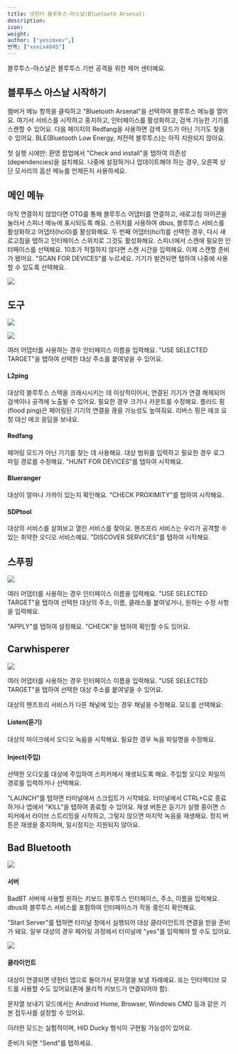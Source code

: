 ```yaml
---
title: 넷헌터 블루투스-아스날(Bluetooth Arsenal)
description:
icon:
weight:
author: ["yesimxev",]
번역: ["xenix4845"]
---
```


블루투스-아스날은 블루투스 기반 공격을 위한 제어 센터예요.

## 블루투스 아스날 시작하기

햄버거 메뉴 항목을 클릭하고 "Bluetooth Arsenal"을 선택하여 블루투스 메뉴를 열어요. 여기서 서비스를 시작하고 중지하고, 인터페이스를 활성화하고, 검색 가능한 기기를 스캔할 수 있어요. 다음 페이지의 Redfang을 사용하면 검색 모드가 아닌 기기도 찾을 수 있어요. BLE(Bluetooth Low Energy, 저전력 블루투스)는 아직 지원되지 않아요.

첫 실행 시에만: 환영 팝업에서 "Check and install"을 탭하여 의존성(dependencies)을 설치해요. 나중에 설정하거나 업데이트해야 하는 경우, 오른쪽 상단 모서리의 옵션 메뉴를 언제든지 사용하세요.

## 메인 메뉴

아직 연결하지 않았다면 OTG를 통해 블루투스 어댑터를 연결하고, 새로고침 아이콘을 눌러서 스피너 메뉴에 표시되도록 해요.
스위치를 사용하여 dbus, 블루투스 서비스를 활성화하고 어댑터(hci0)를 활성화해요. 두 번째 어댑터(hci1)를 선택한 경우, 다시 새로고침을 탭하고 인터페이스 스위치로 그것도 활성화해요. 스피너에서 스캔에 필요한 인터페이스를 선택해요. 10초가 적절하지 않다면 스캔 시간을 입력해요. 이제 스캔할 준비가 됐어요. "SCAN FOR DEVICES"를 누르세요. 기기가 발견되면 탭하여 나중에 사용할 수 있도록 선택해요.

![](nethunter-btarsenal1.png)

## 도구

![](nethunter-btarsenal2.png)

![](nethunter-btarsenal3.png)

여러 어댑터를 사용하는 경우 인터페이스 이름을 입력해요. "USE SELECTED TARGET"을 탭하여 선택한 대상 주소를 붙여넣을 수 있어요.

#### L2ping

대상의 블루투스 스택을 크래시시키는 데 이상적이어서, 연결된 기기가 연결 해제되어 검색이나 공격에 노출될 수 있어요. 필요한 경우 크기나 카운트를 수정해요. 플러드 핑(flood ping)은 페어링된 기기의 연결을 끊을 가능성도 높여줘요. 리버스 핑은 에코 요청 대신 에코 응답을 보내요.

#### Redfang

페어링 모드가 아닌 기기를 찾는 데 사용해요. 대상 범위를 입력하고 필요한 경우 로그 파일 경로를 수정해요. "HUNT FOR DEVICES"를 탭하여 시작해요.

#### Blueranger

대상이 얼마나 가까이 있는지 확인해요. "CHECK PROXIMITY"를 탭하여 시작해요.

#### SDPtool

대상의 서비스를 살펴보고 열린 서비스를 찾아요. 핸즈프리 서비스는 우리가 공격할 수 있는 취약한 오디오 서비스예요. "DISCOVER SERVICES"를 탭하여 시작해요.

## 스푸핑

![](nethunter-btarsenal4.png)

여러 어댑터를 사용하는 경우 인터페이스 이름을 입력해요. "USE SELECTED TARGET"을 탭하여 선택한 대상의 주소, 이름, 클래스를 붙여넣거나, 원하는 수정 사항을 입력해요.

"APPLY"를 탭하여 설정해요. "CHECK"을 탭하여 확인할 수도 있어요.

## Carwhisperer

![](nethunter-btarsenal5.png)

여러 어댑터를 사용하는 경우 인터페이스 이름을 입력해요. "USE SELECTED TARGET"을 탭하여 선택한 대상 주소를 붙여넣을 수 있어요.

대상의 핸즈프리 서비스가 다른 채널에 있는 경우 채널을 수정해요. 모드를 선택해요:

#### Listen(듣기)

대상의 마이크에서 오디오 녹음을 시작해요. 필요한 경우 녹음 파일명을 수정해요.

#### Inject(주입)

선택한 오디오를 대상에 주입하여 스피커에서 재생되도록 해요. 주입할 오디오 파일의 경로를 입력하거나 선택해요.

"LAUNCH"를 탭하면 터미널에서 스크립트가 시작돼요. 터미널에서 CTRL+C로 종료하거나 앱에서 "KILL"을 탭하여 종료할 수 있어요.
재생 버튼은 듣기가 실행 중이면 스피커에서 라이브 스트리밍을 시작하고, 그렇지 않으면 마지막 녹음을 재생해요.
정지 버튼은 재생을 중지하며, 일시정지는 지원되지 않아요.

## Bad Bluetooth

![](nethunter-btarsenal6.png)

#### 서버

BadBT 서버에 사용할 원하는 키보드 블루투스 인터페이스, 주소, 이름을 입력해요. dbus와 블루투스 서비스를 포함하여 인터페이스가 작동 중인지 확인해요.

"Start Server"를 탭하면 터미널 창에서 실행되어 대상 클라이언트의 연결을 받을 준비가 돼요. 일부 대상의 경우 페어링 과정에서 터미널에 "yes"를 입력해야 할 수도 있어요.

![](nethunter-btarsenal6.png)

#### 클라이언트

대상이 연결되면 넷헌터 앱으로 돌아가서 문자열을 보낼 차례예요. 또는 인터랙티브 모드를 사용할 수도 있어요(폰에 물리적 키보드가 연결되어야 함).

문자열 보내기 모드에서는 Android Home, Browser, Windows CMD 등과 같은 기본 접두사를 설정할 수 있어요.

이러한 모드는 실험적이며, HID Ducky 형식이 구현될 가능성이 있어요.

준비가 되면 "Send"를 탭하세요.


